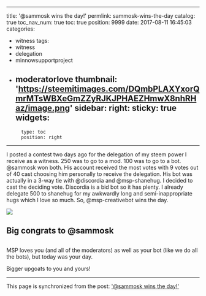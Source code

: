 
---
title: '@sammosk wins the day!'
permlink: sammosk-wins-the-day
catalog: true
toc_nav_num: true
toc: true
position: 9999
date: 2017-08-11 16:45:03
categories:
- witness
tags:
- witness
- delegation
- minnowsupportproject
- moderatorlove
thumbnail: 'https://steemitimages.com/DQmbPLAXYxorQmrMTsWBXeGmZZyRJKJPHAEZHmwX8nhRHaz/image.png'
sidebar:
    right:
        sticky: true
widgets:
    -
        type: toc
        position: right
---


I posted a contest two days ago for the delegation of my steem power I receive as a witness.  250 was to go to a mod.  100 was to go to a bot.  @sammosk won both.  His account received the most votes with 9 votes out of 40 cast choosing him personally to receive the delegation.  His bot was actually in a 3-way tie with @discordia and @msp-shanehug.  I decided to cast the deciding vote.  Discordia is a bid bot so it has plenty.  I already delegate 500 to shanehug for my awkwardly long and semi-inappropriate hugs which I love so much.  So, @msp-creativebot wins the day.

![](https://steemitimages.com/DQmbPLAXYxorQmrMTsWBXeGmZZyRJKJPHAEZHmwX8nhRHaz/image.png)

## Big congrats to @sammosk <h2>

MSP loves you (and all of the moderators) as well as your bot (like we do all the bots), but today was your day.  

Bigger upgoats to you and yours!

- - -

This page is synchronized from the post: ['@sammosk wins the day!'](https://steemit.com/@aggroed/sammosk-wins-the-day)
